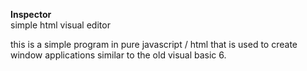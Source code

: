 <b>Inspector</b><br> 
simple html visual editor

this is a simple program in pure javascript / html that is used to create window applications similar to the old visual basic 6.
